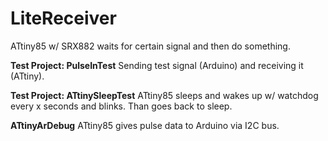 # LiteReceiver
ATtiny85 w/ SRX882 waits for certain signal and then do something.

**Test Project: PulseInTest**
Sending test signal (Arduino) and receiving it (ATtiny).

**Test Project: ATtinySleepTest**
ATtiny85 sleeps and wakes up w/ watchdog every x seconds and blinks. Than goes back to sleep.

**ATtinyArDebug**
ATtiny85 gives pulse data to Arduino via I2C bus.
